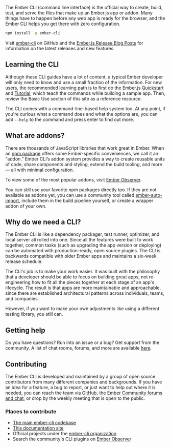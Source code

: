 The Ember CLI (command line interface) is the official way to create, build, test, and serve the files that make up an Ember.js app or addon.
Many things have to happen before any web app is ready for the browser, and the Ember CLI helps you get there with zero configuration.

```bash
npm install -g ember-cli
```

Visit [ember-cli](https://github.com/ember-cli/ember-cli) on GitHub
and the [Ember.js Release Blog Posts](https://www.emberjs.com/blog/tags/releases.html)
for information on the latest releases and new features.

## Learning the CLI

Although these CLI guides have a lot of content, a typical Ember developer will only need to know and use a small fraction of the information.
For new users, the recommended learning path is to first do the Ember.js [Quickstart](https://guides.emberjs.com/release/getting-started/quick-start/) and [Tutorial](https://guides.emberjs.com/release/tutorial/ember-cli/), which teach the commands while building a sample app. Then, review the Basic Use section of this site as a reference resource.

The CLI comes with a command-line-based help system too. At any point, if you're curious what a command does and what the options are, you can add `--help` to the command and press enter to find out more.

## What are addons?

There are thousands of JavaScript libraries that work great in Ember. When an [npm package](https://www.npmjs.com/) offers some Ember-specific conveniences, we call it an “addon.” Ember CLI’s addon system provides a way to create reusable units of code, share components and styling, extend the build tooling, and more — all with minimal configuration.

To view some of the most popular addons, visit [Ember Observer](https://emberobserver.com).

You can still use your favorite npm packages directly too. If they are not available as addons yet, you can use
a community tool called [ember-auto-import](https://github.com/ef4/ember-auto-import), include them in the build pipeline yourself, or create a wrapper addon of your own.

## Why do we need a CLI?

The Ember CLI is like a dependency packager, test runner, optimizer, and local server all rolled into one. Since all the features were built to work together, common tasks (such as upgrading the app version or deploying) can be automated with production-ready, open source plugins. The CLI is backwards compatible with older Ember apps and maintains a six-week release schedule.

The CLI's job is to make your work easier.
It was built with the philosophy that a developer should be able to focus on building great apps, not re-engineering how to fit all the pieces together at each stage of an app's lifecycle. The result is that apps are more maintainable and approachable, since there are established architectural patterns across individuals, teams, and companies.

However, if you want to make your own adjustments like using a different testing library, you still can.

## Getting help

Do you have questions? Run into an issue or a bug? Get support from the community. A list of chat rooms, forums, and more are available [here](https://www.emberjs.com/community/).

## Contributing

The Ember CLI is developed and maintained by a group of open source contributors from many different companies and backgrounds. If you have an idea for a feature, a bug to report, or just want to help out where it is needed, you can reach the team via [GitHub](https://github.com/ember-cli), the [Ember Community forums and chat](https://www.emberjs.com/community/), or drop by the weekly meeting that is open to the public.

### Places to contribute

- [The main ember-cli codebase](https://github.com/ember-cli/ember-cli)
- [This documentation site](https://github.com/ember-learn/cli-guides)
- Official projects under the [ember-cli organization](https://github.com/ember-cli/)
- Search the community's CLI plugins on [Ember Observer](https://emberobserver.com)
